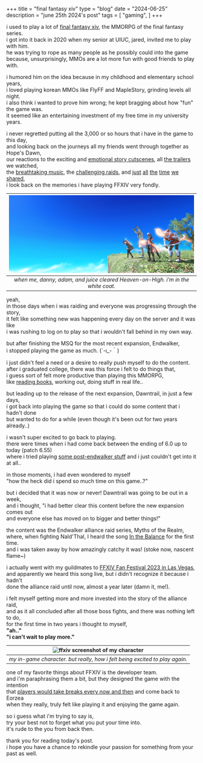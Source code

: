 +++
title = "final fantasy xiv"
type = "blog"
date = "2024-06-25"
description = "june 25th 2024's post"
tags = [
    "gaming",
]
+++

i used to play a lot of [final fantasy xiv](https://na.finalfantasyxiv.com/), the MMORPG of the final fantasy series.\
i got into it back in 2020 when my senior at UIUC, jared, invited me to play with him.\
he was trying to rope as many people as he possibly could into the game\
because, unsurprisingly, MMOs are a lot more fun with good friends to play with.

i humored him on the idea because in my childhood and elementary school years,\
i loved playing korean MMOs like FlyFF and MapleStory, grinding levels all night.\
i also think i wanted to prove him wrong; he kept bragging about how "fun" the game was.\
it seemed like an entertaining investment of my free time in my university years.

i never regretted putting all the 3,000 or so hours that i have in the game to this day,\
and looking back on the journeys all my friends went through together as Hope's Dawn,\
our reactions to the exciting and [emotional story cutscenes](https://ffxiv.consolegameswiki.com/wiki/The_Parting_Glass), all [the trailers](https://www.youtube.com/watch?v=4phUCJlomPo) we watched,\
the [breathtaking music](https://www.youtube.com/watch?v=BFGw1RI0Kts), the [challenging raids](https://ffxiv.consolegameswiki.com/wiki/Eden%27s_Promise_(Savage)), and [just](/images/me-n-rink.png) [all](/images/first-raid.png) [the](/images/e9s.png) [time](/images/e10s.png) [we](/images/e11s.png) [shared](/images/e12s-clear.png),\
i look back on the memories i have playing FFXIV very fondly.

| ![ffxiv screenshot of a dungeon](/images/hoh.png) | 
|:--:| 
| *when me, danny, adam, and juice cleared Heaven-on-High. i'm in the white coat.* |

yeah,\
in those days when i was raiding and everyone was progressing through the story,\
it felt like something new was happening every day on the server and it was like\
i was rushing to log on to play so that i wouldn't fall behind in my own way.

but after finishing the MSQ for the most recent expansion, Endwalker,\
i stopped playing the game as much. (´-ι_-｀)

i just didn't feel a need or a desire to really push myself to do the content.\
after i graduated college, there was this force i felt to do things that,\
i guess sort of felt more productive than playing this MMORPG,\
like [reading books](https://www.amazon.com/Atomic-Habits-Proven-Build-Break/dp/0735211299), working out, doing stuff in real life..

but leading up to the release of the next expansion, Dawntrail, in just a few days,\
i got back into playing the game so that i could do some content that i hadn't done\
but wanted to do for a while (even though it's been out for two years already..)

i wasn't super excited to go back to playing.\
there were times when i had come back between the ending of 6.0 up to today (patch 6.55)\
where i tried playing [some post-endwalker stuff](https://ffxiv.consolegameswiki.com/wiki/Pand%C3%A6monium) and i just couldn't get into it at all..

in those moments, i had even wondered to myself\
"how the heck did i spend so much time on this game..?"

but i decided that it was now or never! Dawntrail was going to be out in a week,\
and i thought, "i had better clear this content before the new expansion comes out\
and everyone else has moved on to bigger and better things!"

the content was the Endwalker alliance raid series, Myths of the Realm,\
where, when fighting Nald'Thal, I heard the song [In the Balance](https://www.youtube.com/watch?v=nih4x5hv89Q) for the first time.\
and i was taken away by how amazingly catchy it was! (stoke now, nascent flame~)

i actually went with my guildmates to [FFXIV Fan Festival 2023 in Las Vegas](https://youtu.be/nXHlSHMLAVI),\
and apparently we heard this song live, but i didn't recognize it because i hadn't\
done the alliance raid until now, almost a year later (damn it, me!).

i felt myself getting more and more invested into the story of the alliance raid,\
and as it all concluded after all those boss fights, and there was nothing left to do,\
for the first time in two years i thought to myself,\
**"ah.."**\
**"i can't wait to play more."**

| ![ffxiv screenshot of my character](/images/wow.png) | 
|:--:| 
| *my in-game character. but really, how i felt being excited to play again.* |

one of my favorite things about FFXIV is the developer team.\
and i'm paraphrasing them a bit, but they designed the game with the intention\
that [players would take breaks every now and then](https://old.reddit.com/r/ffxiv/comments/517ql0/a_player_asks_on_how_to_maintain_motivation_and/) and come back to Eorzea\
when they really, truly felt like playing it and enjoying the game again.

so i guess what i'm trying to say is,\
try your best not to forget what you put your time into.\
it's rude to the you from back then.

thank you for reading today's post.\
i hope you have a chance to rekindle your passion for something from your past as well.